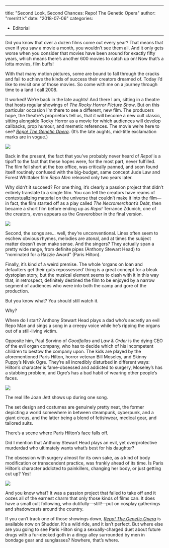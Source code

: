 
---
title: "Second Look, Second Chances: Repo! The Genetic Opera"
author: "merritt k"
date: "2018-07-06"
categories:
- Editorial
---

Did you know that over a dozen films come out every year? That means that even if you saw a movie a month, you wouldn&#8217;t see them all. And it only gets worse when you consider that movies have been around for exactly fifty years, which means there&#8217;s another 600 movies to catch up on! Now that&#8217;s a lotta movies, film buffs!

With that many motion pictures, some are bound to fall through the cracks and fail to achieve the kinds of success their creators dreamed of. Today I&#8217;d like to revisit one of those movies. So come with me on a journey through time to a land I call 2008.

It worked! We&#8217;re back in the late aughts! And there I am, sitting in a theatre that hosts regular showings of *The Rocky Horror Picture Show*. But on this particular occasion I&#8217;m there to see a different, new film. The producers hope, the theatre&#8217;s proprietors tell us, that it will become a new cult classic, sitting alongside Rocky Horror as a movie for which audiences will develop callbacks, prop humour, and memetic references. The movie we&#8217;re here to see? [*Repo! The Genetic Opera*](https://vrv.co/watch/GRZXWPXKY/Repo-The-Genetic-Opera?utm_source=editorial_vrv&amp;utm_medium=blog_vrv&amp;utm_campaign=second-look-second-chances-repo-the-genetic-opera). (It&#8217;s the late aughts, mid-title exclamation marks are in vogue.)

![](https://i1.wp.com/vrvblog.co/wp-content/uploads/2018/05/Screen-Shot-2018-05-23-at-8.18.14-PM.png?resize=1170%2C658&#038;ssl=1)

Back in the present, the fact that you&#8217;ve probably never heard of *Repo!* is a tipoff to the fact that these hopes were, for the most part, never fulfilled. The film fell short at the box office, was critically panned, and soon found itself routinely confused with the big-budget, same concept Jude Law and Forest Whittaker film *Repo Men* released only two years later.

Why didn&#8217;t it succeed? For one thing, it&#8217;s clearly a passion project that didn&#8217;t entirely translate to a single film. You can tell the creators have reams of contextualizing material on the universe that couldn&#8217;t make it into the film—in fact, the film started off as a play called *The Necromerchant&#8217;s Debt*, then became a short film before ending up as *Repo!* Terrance Zdunich, one of the creators, even appears as the Graverobber in the final version.

![](https://i1.wp.com/vrvblog.co/wp-content/uploads/2018/05/Screen-Shot-2018-05-23-at-8.19.28-PM.png?resize=1170%2C658&#038;ssl=1)

Second, the songs are&#8230; well, they&#8217;re unconventional. Lines often seem to eschew obvious rhymes, melodies are atonal, and at times the subject matter doesn&#8217;t even make sense. And the singers? They actually span a pretty wide range, from definite pipes (Anthony Stewart Head) to &#8220;nominated for a Razzie Award&#8221; (Paris Hilton).

Finally, it&#8217;s kind of a weird premise. The whole &#8216;organs on loan and defaulters get their guts repossessed&#8217; thing is a great concept for a bleak dystopian story, but the musical element seems to clash with it in this way that, in retrospect, definitely destined the film to be enjoyed by a narrow segment of audiences who were into both the camp and gore of the production.

But you know what? You should still watch it.

Why?

Where do I start? Anthony Stewart Head plays a dad who&#8217;s secretly an evil Repo Man and sings a song in a creepy voice while he&#8217;s ripping the organs out of a still-living victim.

Opposite him, Paul Sorvino of *Goodfellas* and *Law & Order* is the dying CEO of the evil organ company, who has to decide which of his incompetent children to bestow the company upon. The kids are played by the aforementioned Paris Hilton, horror veteran Bill Moseley, and Skinny Puppy&#8217;s Nivek Ogre. They&#8217;re all incredibly disturbed in different ways: Hilton&#8217;s character is fame-obsessed and addicted to surgery, Moseley&#8217;s has a stabbing problem, and Ogre&#8217;s has a bad habit of wearing other people&#8217;s faces.

![](https://i1.wp.com/vrvblog.co/wp-content/uploads/2018/05/Screen-Shot-2018-05-23-at-8.13.36-PM.png?resize=1170%2C658&#038;ssl=1)

The real life Joan Jett shows up during one song.

The set design and costumes are genuinely pretty neat, the former depicting a world somewhere in between steampunk, cyberpunk, and a giant circus, and the latter being a blend of fetishwear, medical gear, and tailored suits.

There&#8217;s a scene where Paris Hilton&#8217;s face falls off.

Did I mention that Anthony Stewart Head plays an evil, yet overprotective murderdad who ultimately wants what&#8217;s best for his daughter?

The obsession with surgery almost for its own sake, as a kind of body modification or transcendent practice, was frankly ahead of its time. Is Paris Hilton&#8217;s character addicted to painkillers, changing her body, or just getting cut up? Yes!

![](https://i2.wp.com/vrvblog.co/wp-content/uploads/2018/05/Screen-Shot-2018-05-23-at-8.20.22-PM.png?resize=1170%2C658&#038;ssl=1)

And you know what? It was a passion project that failed to take off and it oozes all of the earnest charm that only those kinds of films can. It does have a small cult following, who dutifully—still!—put on cosplay gatherings and shadowcasts around the country.

If you can&#8217;t track one of those showings down, [*Repo! The Genetic Opera*](https://vrv.co/watch/GRZXWPXKY/Repo-The-Genetic-Opera?utm_source=editorial_vrv&amp;utm_medium=blog_vrv&amp;utm_campaign=second-look-second-chances-repo-the-genetic-opera) is available now on Shudder. It&#8217;s a wild ride, and it isn&#8217;t perfect. But where else are you going to see Paris Hilton sing a sexually-charged duet about future drugs with a fur-decked goth in a dingy alley surrounded by men in bondage gear and sunglasses? Nowhere, that&#8217;s where.
